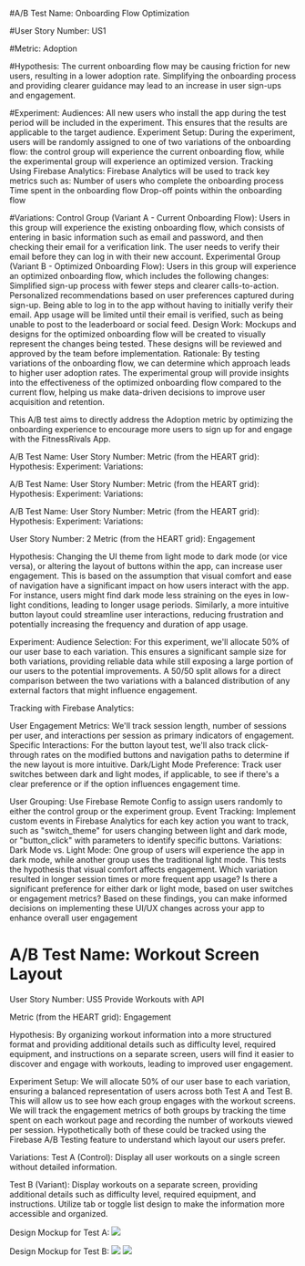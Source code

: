#A/B Test Name: Onboarding Flow Optimization

#User Story Number: US1

#Metric: Adoption

#Hypothesis: 
The current onboarding flow may be causing friction for new users, resulting in a lower adoption rate. Simplifying the onboarding process and providing clearer guidance may lead to an increase in user sign-ups and engagement.

#Experiment:
Audiences: All new users who install the app during the test period will be included in the experiment. This ensures that the results are applicable to the target audience.
Experiment Setup: During the experiment, users will be randomly assigned to one of two variations of the onboarding flow: the control group will experience the current onboarding flow, while the experimental group will experience an optimized version.
Tracking Using Firebase Analytics: Firebase Analytics will be used to track key metrics such as:
Number of users who complete the onboarding process
Time spent in the onboarding flow
Drop-off points within the onboarding flow

#Variations:
Control Group (Variant A - Current Onboarding Flow): Users in this group will experience the existing onboarding flow, which consists of entering in basic information such as email and password, and then checking their email for a verification link. The user needs to verify their email before they can log in with their new account.
Experimental Group (Variant B - Optimized Onboarding Flow): Users in this group will experience an optimized onboarding flow, which includes the following changes:
Simplified sign-up process with fewer steps and clearer calls-to-action.
Personalized recommendations based on user preferences captured during sign-up.
Being able to log in to the app without having to initially verify their email. App usage will be limited until their email is verified, such as being unable to post to the leaderboard or social feed.
Design Work: Mockups and designs for the optimized onboarding flow will be created to visually represent the changes being tested. These designs will be reviewed and approved by the team before implementation.
Rationale: By testing variations of the onboarding flow, we can determine which approach leads to higher user adoption rates. The experimental group will provide insights into the effectiveness of the optimized onboarding flow compared to the current flow, helping us make data-driven decisions to improve user acquisition and retention.

This A/B test aims to directly address the Adoption metric by optimizing the onboarding experience to encourage more users to sign up for and engage with the FitnessRivals App.


A/B Test Name:
User Story Number:
Metric (from the HEART grid):
Hypothesis:
Experiment:
Variations:

A/B Test Name:
User Story Number:
Metric (from the HEART grid):
Hypothesis:
Experiment:
Variations:

A/B Test Name:
User Story Number:
Metric (from the HEART grid):
Hypothesis:
Experiment:
Variations:

User Story Number: 2
Metric (from the HEART grid): Engagement

Hypothesis: Changing the UI theme from light mode to dark mode (or vice versa), or altering the layout of buttons within the app, can increase user engagement. This is based on the assumption that visual comfort and ease of navigation have a significant impact on how users interact with the app. For instance, users might find dark mode less straining on the eyes in low-light conditions, leading to longer usage periods. Similarly, a more intuitive button layout could streamline user interactions, reducing frustration and potentially increasing the frequency and duration of app usage.

Experiment: Audience Selection: For this experiment, we'll allocate 50% of our user base to each variation. This ensures a significant sample size for both variations, providing reliable data while still exposing a large portion of our users to the potential improvements.
A 50/50 split allows for a direct comparison between the two variations with a balanced distribution of any external factors that might influence engagement.

Tracking with Firebase Analytics:

User Engagement Metrics: We'll track session length, number of sessions per user, and interactions per session as primary indicators of engagement.
Specific Interactions: For the button layout test, we'll also track click-through rates on the modified buttons and navigation paths to determine if the new layout is more intuitive.
Dark/Light Mode Preference: Track user switches between dark and light modes, if applicable, to see if there's a clear preference or if the option influences engagement time.


User Grouping: Use Firebase Remote Config to assign users randomly to either the control group or the experiment group.
Event Tracking: Implement custom events in Firebase Analytics for each key action you want to track, such as "switch_theme" for users changing between light and dark mode, or "button_click" with parameters to identify specific buttons.
Variations: Dark Mode vs. Light Mode: One group of users will experience the app in dark mode, while another group uses the traditional light mode. This tests the hypothesis that visual comfort affects engagement.
Which variation resulted in longer session times or more frequent app usage?
Is there a significant preference for either dark or light mode, based on user switches or engagement metrics?
Based on these findings, you can make informed decisions on implementing these UI/UX changes across your app to enhance overall user engagement

# A/B Test Name: Workout Screen Layout

User Story Number: US5 Provide Workouts with API

Metric (from the HEART grid): Engagement 

Hypothesis: By organizing workout information into a more structured format and providing additional details such as difficulty level, required equipment, and instructions on a separate screen, users will find it easier to discover and engage with workouts, leading to improved user engagement.

Experiment Setup:
We will allocate 50% of our user base to each variation, ensuring a balanced representation of users across both Test A and Test B. This will allow us to see how each group engages with the workout screens. We will track the engagement metrics of both groups by tracking the time spent on each workout page and recording the number of workouts viewed per session. Hypothetically both of these could be tracked using the Firebase A/B Testing feature to understand which layout our users prefer. 

Variations:
Test A (Control): Display all user workouts on a single screen without detailed information.

Test B (Variant): Display workouts on a separate screen, providing additional details such as difficulty level, required equipment, and instructions. Utilize tab or toggle list design to make the information more accessible and organized.

Design Mockup for Test A:
<img src= "src/TestA.png">

Design Mockup for Test B:
<img src= "src/TestB1.png">
<img src= "src/TestB2.png">
